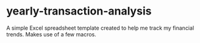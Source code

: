 # yearly-transaction-analysis
A simple Excel spreadsheet template created to help me track my financial trends. Makes use of a few macros.
